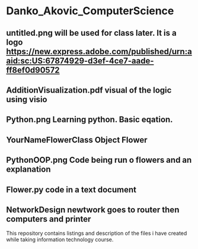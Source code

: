 # Danko_Akovic_ComputerScience
## untitled.png will be used for class later. It is a logo https://new.express.adobe.com/published/urn:aaid:sc:US:67874929-d3ef-4ce7-aade-ff8ef0d90572
## AdditionVisualization.pdf  visual of the logic using visio
## Python.png Learning python. Basic eqation.
## YourNameFlowerClass Object Flower
## PythonOOP.png Code being run o flowers and an explanation
## Flower.py code in a text document 
## NetworkDesign newtwork goes to router then computers and printer
This repository contains listings and description  of the files i have created while taking information technology course.
